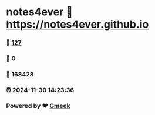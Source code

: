 # notes4ever :link: https://notes4ever.github.io 
### :page_facing_up: [127](https://notes4ever.github.io/tag.html) 
### :speech_balloon: 0 
### :hibiscus: 168428 
### :alarm_clock: 2024-11-30 14:23:36 
### Powered by :heart: [Gmeek](https://github.com/Meekdai/Gmeek)
